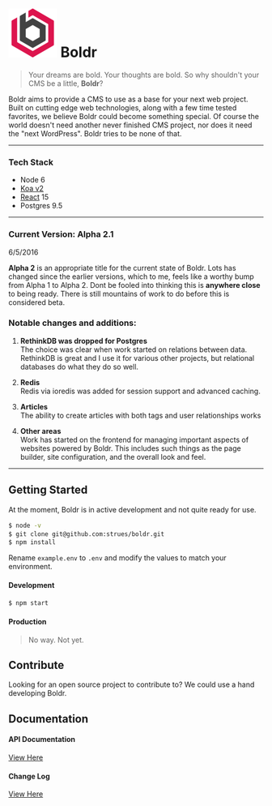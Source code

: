 ![boldr](static/favicon-96x96.png) Boldr
====

> Your dreams are bold. Your thoughts are bold. So why shouldn't your CMS be a little, **Boldr**?


Boldr aims to provide a CMS to use as a base for your next web project. Built on cutting edge
web technologies, along with a few time tested favorites, we believe Boldr could become something
special. Of course the world doesn't need another never finished CMS project, nor does it need
the "next WordPress". Boldr tries to be none of that.
____
### Tech Stack

* Node 6
* [Koa v2](http://koajs.com/)
* [React](http://facebook.github.io/react/) 15
* Postgres 9.5  
____

### Current Version: Alpha 2.1
6/5/2016  

**Alpha 2** is an appropriate title for the current state of Boldr. Lots has changed since the earlier versions, which to me,
feels like a worthy bump from Alpha 1 to Alpha 2. Dont be fooled into thinking this is **anywhere close** to being ready. There
is still mountains of work to do before this is considered beta.  

### Notable changes and additions:

1. **RethinkDB was dropped for Postgres**  
  The choice was clear when work started on relations between data. RethinkDB is great and I use
it for various other projects, but relational databases do what they do so well.

2. **Redis**  
Redis via ioredis was added for session support and advanced caching.

3. **Articles**  
The ability to create articles with both tags and user relationships works

4. **Other areas**  
Work has started on the frontend for managing important aspects of websites powered by Boldr. This
includes such things as the page builder, site configuration, and the overall look and feel.
____

## Getting Started
At the moment, Boldr is in active development and not quite ready for use.

```bash
$ node -v
$ git clone git@github.com:strues/boldr.git
$ npm install
```

Rename `example.env` to `.env`  and modify the values to match your environment.

#### Development

```bash
$ npm start
```

#### Production
> No way. Not yet.

## Contribute
Looking for an open source project to contribute to? We could use a hand developing Boldr.

## Documentation
#### API Documentation
[View Here](docs/api/apidocs.md)  

#### Change Log
[View Here](docs/Changelog.md)

[logo]: https://boldr.io/favicon-96x96.png "Boldr"
